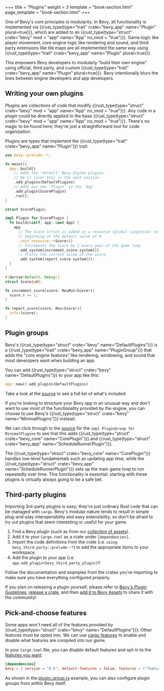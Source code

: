 +++
title = "Plugins"
weight = 3
template = "book-section.html"
page_template = "book-section.html"
+++

One of Bevy's core principles is modularity. In Bevy, all functionality is implemented via {{rust_type(type="trait" crate="bevy_app" name="Plugin" plural=true)}}, which are added to an  {{rust_type(type="struct" crate="bevy" mod = "app" name="App" no_mod = "true")}}. Game logic like player movement, core engine logic like rendering and sound, and third party extensions like tile maps are all implemented the same way using {{rust_type(type="trait" crate="bevy_app" name="Plugin" plural=true)}}.

This empowers Bevy developers to modularly "build their own engine" using official, third party, and custom {{rust_type(type="trait" crate="bevy_app" name="Plugin" plural=true)}}. Bevy intentionally blurs the lines between engine developers and app developers.

## Writing your own plugins

Plugins are collections of code that modify {{rust_type(type="struct" crate="bevy" mod = "app" name="App" no_mod = "true")}}.
Any code in a plugin could be directly applied to the base {{rust_type(type="struct" crate="bevy" mod = "app" name="App" no_mod = "true")}}.
There's no magic to be found here; they're just a straightforward tool for code organization.

Plugins are types that implement the {{rust_type(type="trait" crate="bevy_app" name="Plugin")}} trait:

```rust
use bevy::prelude::*;

fn main(){
  App::build()
    // Adds the "default" Bevy Engine plugins.
    // We'll cover this in the next section.
    .add_plugins(DefaultPlugins)
    // Adds our new `Plugin` to the `App`
    .add_plugin(ScorePlugin)
    .run();
}

struct ScorePlugin;

impl Plugin for ScorePlugin {
  fn build(&self, app: &mut App) {
    app
      // The Score struct is added as a resource (global singleton) to the world, 
      // beginning at the default value of 0
      .init_resource::<Score>()
      // Increments the score by 1 every pass of the game loop
      .add_system(increment_score.system())
      // Prints the current value of the score
      .add_system(report_score.system());
  }
}

#[derive(Default, Debug)]
struct Score(u8);

fn increment_score(score: ResMut<Score>){
  score.0 += 1;
}

fn report_score(score: Res<Score>){
  info!(score);
}
```

## Plugin groups

Bevy's {{rust_type(type="struct" crate="bevy" name="DefaultPlugins")}} is a {{rust_type(type="trait" crate="bevy_app" name="PluginGroup")}} that adds the "core engine features" like rendering, windowing, and sound that most developers want when building an app.

You can add {{rust_type(type="struct" crate="bevy" name="DefaultPlugins")}} to your app like this:

```rust
App::new().add_plugins(DefaultPlugins)
```

Take a look at the [source](https://github.com/bevyengine/bevy/blob/latest/crates/bevy_internal/src/default_plugins.rs) to see a full list of what's included.

If you're looking to structure your Bevy app in an unusual way and don't want to use most of the functionality provided by the engine, you can choose to use  Bevy's {{rust_type(type="struct" crate="bevy" name="MinimalPlugins")}} instead.

We can click through to the [source](https://github.com/bevyengine/bevy/blob/latest/crates/bevy_internal/src/default_plugins.rs) for the `impl PluginGroup for MinimalPlugins` to see that this adds {{rust_type(type="struct" crate="bevy_core" name="CorePlugin")}} and {{rust_type(type="struct" crate="bevy_app" name="ScheduleRunnerPlugin")}}.

The {{rust_type(type="struct" crate="bevy_core" name="CorePlugin")}} handles low-level fundamentals such as updating app time, while the {{rust_type(type="struct" crate="bevy_app" name="ScheduleRunnerPlugin")}} sets up the main game loop to run repeatedly over time.
This functionality is essential: starting with these plugins is virtually always going to be a safe bet.

## Third-party plugins

Importing 3rd-party plugins is easy; they're just ordinary Rust code that can be managed with `cargo`.
Bevy's modular nature tends to result in simple plug-and-play interoperability and easy extensibility, so don't be afraid to try out plugins that seem interesting or useful for your game.

1. Find a Bevy plugin (such as from our [collection of assets](https://bevyengine.org/assets/)).
2. Add it to your `Cargo.toml` as a crate under `[dependencies]`.
3. Import the code definitions from the crate (i.e. `using bevy_third_party::prelude::*`) to add the appropriate items to your workspace.
4. Add the plugin to your app (i.e. `app.add_plugin(bevy_third_party_plugin)`)!

Follow the documentation and examples from the crates you're importing to make sure you have everything configured properly.

If you plan on releasing a plugin yourself, please refer to [Bevy's Plugin Guidelines](https://github.com/bevyengine/bevy/blob/main/docs/plugins_guidelines.md), [release a crate](https://doc.rust-lang.org/cargo/reference/publishing.html), and then [add it to Bevy Assets](https://github.com/bevyengine/bevy-assets/) to share it with the community!

## Pick-and-choose features

Some apps won't need all of the features provided by {{rust_type(type="struct" crate="bevy" name="DefaultPlugins")}}. Other features must be opted into. We can use [cargo features](https://doc.rust-lang.org/cargo/reference/features.html) to enable and disable what features are compiled into our game.

In your `Cargo.toml` file, you can disable default features and opt-in to the [features you want](https://github.com/bevyengine/bevy/blob/main/docs/cargo_features.md):

```toml
[dependencies]
bevy = { version = "0.5", default-features = false, features = ["feature_name"] }
```

As shown in the [plugin_group.rs](https://github.com/bevyengine/bevy/blob/latest/examples/app/plugin_group.rs) example, you can also configure plugin groups from within Bevy itself.
